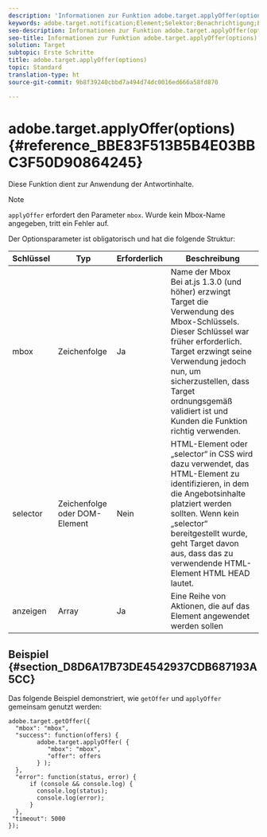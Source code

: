 ```yaml
---
description: 'Informationen zur Funktion adobe.target.applyOffer(options) für at.js. '
keywords: adobe.target.notification;Element;Selektor;Benachrichtigung;Erweiterung
seo-description: Informationen zur Funktion adobe.target.applyOffer(options) für die JavaScript-Bibliothek von Adobe Target at.js.
seo-title: Informationen zur Funktion adobe.target.applyOffer(options) für die JavaScript-Bibliothek von Adobe Target at.js.
solution: Target
subtopic: Erste Schritte
title: adobe.target.applyOffer(options)
topic: Standard
translation-type: ht
source-git-commit: 9b8f39240cbbd7a494d74dc0016ed666a58fd870

---
```



# adobe.target.applyOffer(options) {#reference_BBE83F513B5B4E03BBC3F50D90864245}

Diese Funktion dient zur Anwendung der Antwortinhalte.

>[!NOTE]
>
>`applyOffer` erfordert den Parameter `mbox`. Wurde kein Mbox-Name angegeben, tritt ein Fehler auf.

Der Optionsparameter ist obligatorisch und hat die folgende Struktur:

| Schlüssel | Typ | Erforderlich | Beschreibung |
|--- |--- |--- |--- |
| mbox | Zeichenfolge | Ja | Name der Mbox<br>Bei at.js 1.3.0 (und höher) erzwingt Target die Verwendung des Mbox-Schlüssels. Dieser Schlüssel war früher erforderlich. Target erzwingt seine Verwendung jedoch nun, um sicherzustellen, dass Target ordnungsgemäß validiert ist und Kunden die Funktion richtig verwenden. |
| selector | Zeichenfolge oder DOM-Element | Nein | HTML-Element oder „selector“ in CSS wird dazu verwendet, das HTML-Element zu identifizieren, in dem die Angebotsinhalte platziert werden sollten. Wenn kein „selector“ bereitgestellt wurde, geht Target davon aus, dass das zu verwendende HTML-Element HTML HEAD lautet. |
| anzeigen | Array | Ja | Eine Reihe von Aktionen, die auf das Element angewendet werden sollen |

## Beispiel {#section_D8D6A17B73DE4542937CDB687193A5CC}

Das folgende Beispiel demonstriert, wie `getOffer` und `applyOffer` gemeinsam genutzt werden:

```
adobe.target.getOffer({   
  "mbox": "mbox",   
  "success": function(offers) {           
        adobe.target.applyOffer( {  
           "mbox": "mbox", 
           "offer": offers  
        } ); 
  },   
  "error": function(status, error) {           
      if (console && console.log) { 
        console.log(status); 
        console.log(error); 
      } 
  }, 
 "timeout": 5000 
}); 
```
